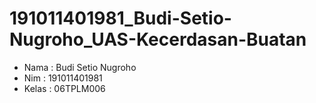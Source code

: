 # 191011401981_Budi-Setio-Nugroho_UAS-Kecerdasan-Buatan

- Nama : Budi Setio Nugroho
- Nim : 191011401981
- Kelas : 06TPLM006
